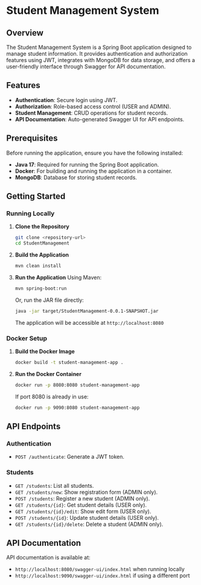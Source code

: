 
# Student Management System

## Overview
The Student Management System is a Spring Boot application designed to manage student information. It provides authentication and authorization features using JWT, integrates with MongoDB for data storage, and offers a user-friendly interface through Swagger for API documentation.

## Features
- **Authentication**: Secure login using JWT.
- **Authorization**: Role-based access control (USER and ADMIN).
- **Student Management**: CRUD operations for student records.
- **API Documentation**: Auto-generated Swagger UI for API endpoints.

## Prerequisites
Before running the application, ensure you have the following installed:
- **Java 17**: Required for running the Spring Boot application.
- **Docker**: For building and running the application in a container.
- **MongoDB**: Database for storing student records.

## Getting Started
### Running Locally
1. **Clone the Repository**
   ```sh
   git clone <repository-url>
   cd StudentManagement
   ```

2. **Build the Application**
   ```sh
   mvn clean install
   ```

3. **Run the Application**
   Using Maven:
   ```sh
   mvn spring-boot:run
   ```
   Or, run the JAR file directly:
   ```sh
   java -jar target/StudentManagement-0.0.1-SNAPSHOT.jar
   ```

   The application will be accessible at `http://localhost:8080`

### Docker Setup
1. **Build the Docker Image**
   ```sh
   docker build -t student-management-app .
   ```

2. **Run the Docker Container**
   ```sh
   docker run -p 8080:8080 student-management-app
   ```

   If port 8080 is already in use:
   ```sh
   docker run -p 9090:8080 student-management-app
   ```

## API Endpoints

### Authentication
- `POST /authenticate`: Generate a JWT token.

### Students
- `GET /students`: List all students.
- `GET /students/new`: Show registration form (ADMIN only).
- `POST /students`: Register a new student (ADMIN only).
- `GET /students/{id}`: Get student details (USER only).
- `GET /students/{id}/edit`: Show edit form (USER only).
- `POST /students/{id}`: Update student details (USER only).
- `GET /students/{id}/delete`: Delete a student (ADMIN only).

## API Documentation
API documentation is available at:
- `http://localhost:8080/swagger-ui/index.html` when running locally
- `http://localhost:9090/swagger-ui/index.html` if using a different port
